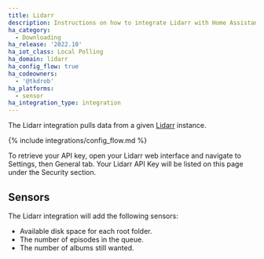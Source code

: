 ```yaml
---
title: Lidarr
description: Instructions on how to integrate Lidarr with Home Assistant
ha_category:
  - Downloading
ha_release: '2022.10'
ha_iot_class: Local Polling
ha_domain: lidarr
ha_config_flow: true
ha_codeowners:
  - '@tkdrob'
ha_platforms:
  - sensor
ha_integration_type: integration
---
```


The Lidarr integration pulls data from a given [Lidarr](https://lidarr.audio/) instance.

{% include integrations/config_flow.md %}

To retrieve your API key, open your Lidarr web interface and navigate to Settings, then General tab. Your Lidarr API Key will be listed on this page under the Security section.

## Sensors

The Lidarr integration will add the following sensors:

- Available disk space for each root folder.
- The number of episodes in the queue.
- The number of albums still wanted.

